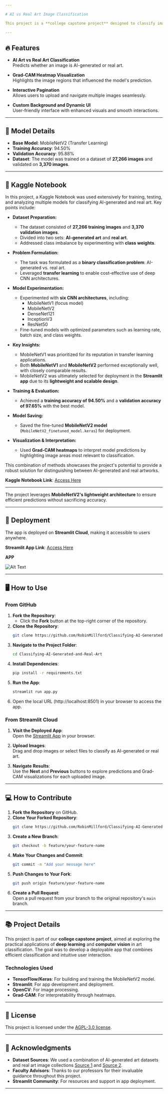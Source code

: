 ```yaml
---

# AI vs Real Art Image Classification

This project is a **college capstone project** designed to classify images as **AI-generated art** or **Real art** using a fine-tuned MobileNetV2 model. The model utilizes transfer learning to achieve high accuracy and interpretability through Grad-CAM visualizations. The app has been deployed on **Streamlit Cloud** for public access, enabling users to upload images and receive predictions directly.

---
```


## 🔥 Features

- **AI Art vs Real Art Classification**  
  Predicts whether an image is AI-generated or real art.
  
- **Grad-CAM Heatmap Visualization**  
  Highlights the image regions that influenced the model's prediction.

- **Interactive Pagination**  
  Allows users to upload and navigate multiple images seamlessly.

- **Custom Background and Dynamic UI**  
  User-friendly interface with enhanced visuals and smooth interactions.

---

## 🧠 Model Details

- **Base Model**: MobileNetV2 (Transfer Learning)  
- **Training Accuracy**: 94.50%  
- **Validation Accuracy**: 95.88%  
- **Dataset**: The model was trained on a dataset of **27,266 images** and validated on **3,370 images**.

---

## 📓 Kaggle Notebook

In this project, a Kaggle Notebook was used extensively for training, testing, and analyzing multiple models for classifying AI-generated and real art. Key points include:

- **Dataset Preparation:**
  - The dataset consisted of **27,266 training images** and **3,370 validation images**.
  - Divided into two sets: **AI-generated art** and **real art**.
  - Addressed class imbalance by experimenting with **class weights**.

- **Problem Formulation:**
  - The task was formulated as a **binary classification problem**: AI-generated vs. real art.
  - Leveraged **transfer learning** to enable cost-effective use of deep CNN architectures.

- **Model Experimentation:**
  - Experimented with **six CNN architectures**, including:
    - MobileNetV1 (focus model)
    - MobileNetV2
    - DenseNet121
    - InceptionV3
    - ResNet50
  - Fine-tuned models with optimized parameters such as learning rate, batch size, and class weights.

- **Key Insights:**
  - MobileNetV1 was prioritized for its reputation in transfer learning applications.
  - Both **MobileNetV1** and **MobileNetV2** performed exceptionally well, with closely comparable results.
  - MobileNetV2 was ultimately selected for deployment in the **Streamlit app** due to its **lightweight and scalable design**.

- **Training & Evaluation:**
  - Achieved a **training accuracy of 94.50%** and a **validation accuracy of 97.65%** with the best model.

- **Model Saving:**
  - Saved the fine-tuned **MobileNetV2 model** (`MobileNetV2_finetuned_model.keras`) for deployment.

- **Visualization & Interpretation:**
  - Used **Grad-CAM heatmaps** to interpret model predictions by highlighting image areas most relevant to classification.

This combination of methods showcases the project's potential to provide a robust solution for distinguishing between AI-generated and real artworks.

**Kaggle Notebook Link**: [Access Here](https://www.kaggle.com/code/yaminh/ai-vs-real-project)

---

The project leverages **MobileNetV2's lightweight architecture** to ensure efficient predictions without sacrificing accuracy.

---

## 🌟 Deployment

The app is deployed on **Streamlit Cloud**, making it accessible to users anywhere.

**Streamlit App Link**: [Access Here](https://classify-ai-image-or-realart.streamlit.app/)

**APP**

![Alt Text](https://github.com/RobinMillford/Classifying-AI-Generated-and-Real-Art/blob/main/app.png)

---

## 🖥️ How to Use

### From GitHub

1. **Fork the Repository**:  
   - Click the **Fork** button at the top-right corner of the repository.
2. **Clone the Repository**:  
   ```bash
   git clone https://github.com/RobinMillford/Classifying-AI-Generated-and-Real-Art.git
   ```
3. **Navigate to the Project Folder**:  
   ```bash
   cd Classifying-AI-Generated-and-Real-Art
   ```
4. **Install Dependencies**:  
   ```bash
   pip install -r requirements.txt
   ```
5. **Run the App**:  
   ```bash
   streamlit run app.py
   ```
6. Open the local URL (http://localhost:8501) in your browser to access the app.

### From Streamlit Cloud

1. **Visit the Deployed App**:  
   Open the [Streamlit App](https://classify-ai-image-or-realart.streamlit.app/) in your browser.

2. **Upload Images**:  
   Drag and drop images or select files to classify as AI-generated or real art.

3. **Navigate Results**:  
   Use the **Next** and **Previous** buttons to explore predictions and Grad-CAM visualizations for each uploaded image.

---

## 💻 How to Contribute

1. **Fork the Repository** on GitHub.  
2. **Clone Your Forked Repository**:  
   ```bash
   git clone https://github.com/RobinMillford/Classifying-AI-Generated-and-Real-Art.git
   ```
3. **Create a New Branch**:  
   ```bash
   git checkout -b feature/your-feature-name
   ```
4. **Make Your Changes and Commit**:  
   ```bash
   git commit -m "Add your message here"
   ```
5. **Push Changes to Your Fork**:  
   ```bash
   git push origin feature/your-feature-name
   ```
6. **Create a Pull Request**:  
   Open a pull request from your branch to the original repository's `main` branch.

---

## 📚 Project Details

This project is part of our **college capstone project**, aimed at exploring the practical applications of **deep learning** and **computer vision** in art classification. The goal was to develop a deployable app that combines efficient classification and intuitive user interaction.

### Technologies Used

- **TensorFlow/Keras**: For building and training the MobileNetV2 model.  
- **Streamlit**: For app development and deployment.  
- **OpenCV**: For image processing.  
- **Grad-CAM**: For interpretability through heatmaps.  

---

## 📄 License

This project is licensed under the [AGPL-3.0 license](LICENSE).

---

## 🌟 Acknowledgments

- **Dataset Sources**: We used a combination of AI-generated art datasets and real art image collections [Source 1](https://www.kaggle.com/datasets/superpotato9/dalle-recognition-dataset) and [Source 2](https://www.kaggle.com/datasets/sankarmechengg/art-images-clear-and-distorted).  
- **Faculty Advisors**: Thanks to our professors for their invaluable guidance throughout this project.  
- **Streamlit Community**: For resources and support in app deployment.  

---
